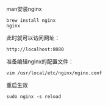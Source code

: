 man安装nginx

```
brew install nginx
nginx
```

此时就可以访问网址：

```
http://localhost:8080
```

准备编辑nginx的配置文件：

```
vim /usr/local/etc/nginx/nginx.conf
```

重启生效

```
sudo nginx -s reload
```



